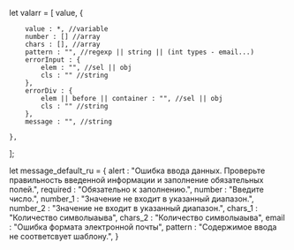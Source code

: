 
let valarr = [
    value,
    {

        value : *, //variable
        number : [] //array
        chars : [], //array
        pattern : "", //regexp || string || (int types - email...)
        errorInput : {
            elem : "", //sel || obj
            cls : "" //string
        },
        errorDiv : {
            elem || before || container : "", //sel || obj
            cls : "" //string
        },
        message : "", //string

    },
];



let message_default_ru = {
    alert : "Ошибка ввода данных. Проверьте правильность введенной информации и заполнение обязательных полей.",
    required : "Обязательно к заполнению.",
    number : "Введите число.",
    number_1 : "Значение не входит в указанный диапазон.", 
    number_2 : "Значение не входит в указанный диапазон.", 
    chars_1 : "Количество символыаыва",
    chars_2 : "Количество символыаыва",
    email : "Ошибка формата электронной почты",
    pattern : "Содержимое ввода не соответсвует шаблону.",
}